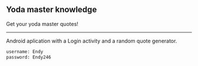 ## Yoda master knowledge
Get your yoda master quotes!

------------------------------------------------------------------------------------------------------------------------------------------

Android aplication with a Login activity and a random quote generator.

```sh
username: Endy
password: Endy246
```
